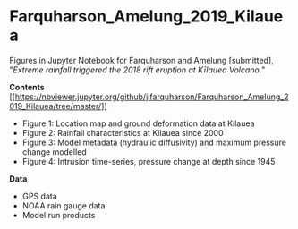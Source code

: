 # Farquharson_Amelung_2019_Kilauea 
Figures in Jupyter Notebook for Farquharson and Amelung [submitted], "*Extreme rainfall triggered the 2018 rift eruption at Kīlauea Volcano.*"

**Contents** [[https://nbviewer.jupyter.org/github/jifarquharson/Farquharson_Amelung_2019_Kilauea/tree/master/]]
- Figure 1: Location map and ground deformation data at Kilauea
- Figure 2: Rainfall characteristics at Kilauea since 2000
- Figure 3: Model metadata (hydraulic diffusivity) and maximum pressure change modelled
- Figure 4: Intrusion time-series, pressure change at depth since 1945

**Data**
- GPS data
- NOAA rain gauge data
- Model run products
